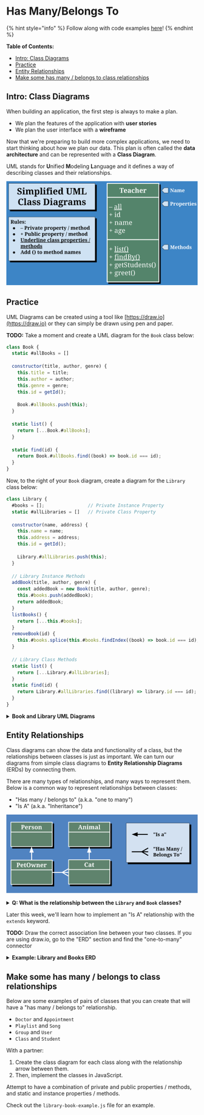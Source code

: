 # Has Many/Belongs To

{% hint style="info" %}
Follow along with code examples [here](https://github.com/The-Marcy-Lab-School/5-1-0-has-many-belongs-to)!
{% endhint %}

**Table of Contents:**
- [Intro: Class Diagrams](#intro-class-diagrams)
- [Practice](#practice)
- [Entity Relationships](#entity-relationships)
- [Make some has many / belongs to class relationships](#make-some-has-many--belongs-to-class-relationships)

## Intro: Class Diagrams

When building an application, the first step is always to make a plan.

* We plan the features of the application with **user stories**
* We plan the user interface with a **wireframe**

Now that we're preparing to build more complex applications, we need to start thinking about how we plan our data. This plan is often called the **data architecture** and can be represented with a **Class Diagram**.

UML stands for **U**nified **M**odeling **L**anguage and it defines a way of describing classes and their relationships.

![](img/uml-diagrams.svg)

## Practice

UML Diagrams can be created using a tool like [https://draw.io](https://draw.io) or they can simply be drawn using pen and paper.

**TODO:** Take a moment and create a UML diagram for the `Book` class below:

```js
class Book {
  static #allBooks = []

  constructor(title, author, genre) {
    this.title = title;
    this.author = author;
    this.genre = genre;
    this.id = getId();

    Book.#allBooks.push(this);
  }

  static list() {
    return [...Book.#allBooks];
  }

  static find(id) {
    return Book.#allBooks.find((book) => book.id === id);
  }
}
```

Now, to the right of your `Book` diagram, create a diagram for the `Library` class below:

```js
class Library {
  #books = [];                // Private Instance Property
  static #allLibraries = []   // Private Class Property

  constructor(name, address) {
    this.name = name;
    this.address = address;
    this.id = getId();

    Library.#allLibraries.push(this);
  }

  // Library Instance Methods
  addBook(title, author, genre) {
    const addedBook = new Book(title, author, genre);
    this.#books.push(addedBook);
    return addedBook;
  }
  listBooks() {
    return [...this.#books];
  }
  removeBook(id) {
    this.#books.splice(this.#books.findIndex((book) => book.id === id), 1);
  }

  // Library Class Methods
  static list() {
    return [...Library.#allLibraries];
  }
  static find(id) {
    return Library.#allLibraries.find((library) => library.id === id);
  }
}
```

<details>

<summary><strong>Book and Library UML Diagrams</strong></summary>

In this diagram, we take it a step further and define the type of each property, method parameter, and returned value of each method. This is called the **signature** of a property/method.

<img src="img/book-libarary-class-diagram.png" alt="Alt text" data-size="original">

</details>



## Entity Relationships

Class diagrams can show the data and functionality of a class, but the relationships between classes is just as important. We can turn our diagrams from simple class diagrams to **Entity Relationship Diagrams** (ERDs) by connecting them.

There are many types of relationships, and many ways to represent them. Below is a common way to represent relationships between classes:

* "Has many / belongs to" (a.k.a. "one to many")
* "Is A" (a.k.a. "Inheritance")

![](img/relationships.png)

<details>

<summary><strong>Q: What is the relationship between the <code>Library</code> and <code>Book</code> classes?</strong></summary>

A library has many books. A book belongs to a Library

</details>



Later this week, we'll learn how to implement an "Is A" relationship with the `extends` keyword.

**TODO:** Draw the correct association line between your two classes. If you are using draw.io, go to the "ERD" section and find the "one-to-many" connector

<details>

<summary><strong>Example: Library and Books ERD</strong></summary>

<img src="img/book-library-erd.png" alt="The library and book classes are connected with a one-to-many line. A library has many books (a book belongs to a library)" data-size="original">

</details>



## Make some has many / belongs to class relationships

Below are some examples of pairs of classes that you can create that will have a "has many / belongs to" relationship.

* `Doctor` and `Appointment`
* `Playlist` and `Song`
* `Group` and `User`
* `Class` and `Student`

With a partner:

1. Create the class diagram for each class along with the relationship arrow between them.
2. Then, implement the classes in JavaScript.

Attempt to have a combination of private and public properties / methods, and static and instance properties / methods.

Check out the `library-book-example.js` file for an example.
